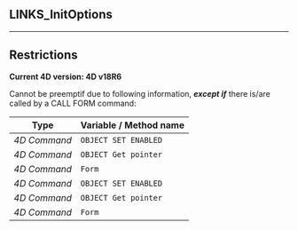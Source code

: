 ﻿## LINKS_InitOptions---## Restrictions**Current 4D version: 4D v18R6**Cannot be preemptif due to following information, ***except if*** there is/are called by a CALL FORM command:|Type|Variable / Method name||------|------||*4D Command*|`OBJECT SET ENABLED`||*4D Command*|`OBJECT Get pointer`||*4D Command*|`Form`||*4D Command*|`OBJECT SET ENABLED`||*4D Command*|`OBJECT Get pointer`||*4D Command*|`Form`|